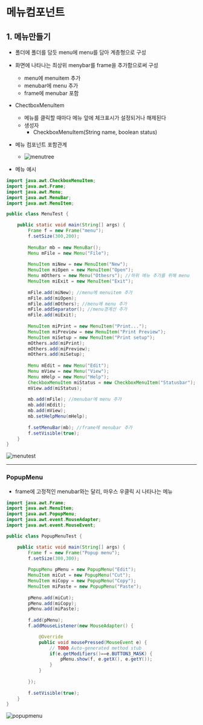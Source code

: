 # 메뉴컴포넌트
## 1. 메뉴만들기
- 폴더에 폴더를 담듯 menu에 menu를 담아 계층형으로 구성
- 화면에 나타나는 최상위 menybar를 frame을 추가함으로써 구성
  - menu에 menuitem 추가
  - menubar에 menu 추가
  - frame에 menubar 포함
- ChectboxMenuItem
  - 메뉴를 클릭할 때마다 메뉴 앞에 체크표시가 설정되거나 해제된다
  - 생성자
    - CheckboxMenuItem(String name, boolean status)
- 메뉴 컴포넌트 포함관계   
  - ![menutree](https://user-images.githubusercontent.com/99188096/161675461-34c98802-1ee0-4ddd-a126-f0d55203d662.PNG)   

- 메뉴 예시   

```java
import java.awt.CheckboxMenuItem;
import java.awt.Frame;
import java.awt.Menu;
import java.awt.MenuBar;
import java.awt.MenuItem;

public class MenuTest {

	public static void main(String[] args) {
		Frame f = new Frame("menu");
		f.setSize(300,200);
		
		MenuBar mb = new MenuBar();
		Menu mFile = new Menu("File");
		
		MenuItem miNew = new MenuItem("New");
		MenuItem miOpen = new MenuItem("Open");
		Menu mOthers = new Menu("Othesrs"); //하위 메뉴 추가를 위해 menu
		MenuItem miExit = new MenuItem("Exit");
		
		mFile.add(miNew); //menu에 menuitem 추가
		mFile.add(miOpen);
		mFile.add(mOthers); //menu에 menu 추가
		mFile.addSeparator(); //menu경계선 추가
		mFile.add(miExit);
		
		MenuItem miPrint = new MenuItem("Print...");
		MenuItem miPreview = new MenuItem("Print Preview");
		MenuItem miSetup = new MenuItem("Print setup");
		mOthers.add(miPrint);
		mOthers.add(miPreview);
		mOthers.add(miSetup);
		
		Menu mEdit = new Menu("Edit");
		Menu mView = new Menu("View");
		Menu mHelp = new Menu("Help");
		CheckboxMenuItem miStatus = new CheckboxMenuItem("Statusbar");
		mView.add(miStatus);
		
		mb.add(mFile); //menubar에 menu 추가
		mb.add(mEdit);
		mb.add(mView);
		mb.setHelpMenu(mHelp);
		
		f.setMenuBar(mb); //frame에 menubar 추가
		f.setVisible(true);
	}
}

```
![menutest](https://user-images.githubusercontent.com/99188096/161676297-97e79de9-4d8d-4460-b5c5-2d7b0ae29b35.png)   

***
### PopupMenu
- frame에 고정적인 menubar와는 달리, 마우스 우클릭 시 나타나는 메뉴   

```java
import java.awt.Frame;
import java.awt.MenuItem;
import java.awt.PopupMenu;
import java.awt.event.MouseAdapter;
import java.awt.event.MouseEvent;

public class PopupMenuTest {

	public static void main(String[] args) {
		Frame f = new Frame("Popup menu");
		f.setSize(300,300);
		
		PopupMenu pMenu = new PopupMenu("Edit");
		MenuItem miCut = new PopupMenu("Cut");
		MenuItem miCopy = new PopupMenu("Copy");
		MenuItem miPaste = new PopupMenu("Paste");
		
		pMenu.add(miCut);
		pMenu.add(miCopy);
		pMenu.add(miPaste);
		
		f.add(pMenu);
		f.addMouseListener(new MouseAdapter() {

			@Override
			public void mousePressed(MouseEvent e) {
				// TODO Auto-generated method stub
				if(e.getModifiers()==e.BUTTON3_MASK) {
					pMenu.show(f, e.getX(), e.getY());
				}
			}
			
		});
		
		f.setVisible(true);
	}
}
```
![popupmenu](https://user-images.githubusercontent.com/99188096/161677259-ef1d695a-9727-4400-96e5-98c036649963.png)


